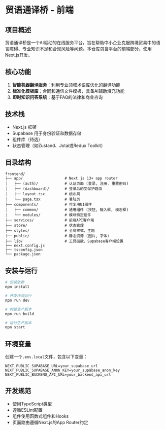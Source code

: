 # 贸语通译桥 - 前端

## 项目概述

贸语通译桥是一个AI驱动的在线服务平台，旨在帮助中小企业克服跨境贸易中的语言障碍、专业知识不足和合规风险等问题。本仓库包含平台的前端部分，使用Next.js开发。

## 核心功能

1. **智能机器翻译服务**：利用专业领域术语库优化的翻译功能
2. **标准化模板库**：合同和通信文件模板，具备AI辅助填充功能
3. **即时知识问答系统**：基于FAQ的法律和商业咨询

## 技术栈

- Next.js 框架
- Supabase 用于身份验证和数据存储
- 组件库（待选）
- 状态管理（如Zustand、Jotai或Redux Toolkit）

## 目录结构

```
frontend/
├── app/                   # Next.js 13+ app router
│   ├── (auth)/            # 认证页面 (登录, 注册, 重置密码)
│   ├── (dashboard)/       # 登录后的受保护路由
│   ├── layout.tsx         # 根布局
│   └── page.tsx           # 着陆页
├── components/            # 可复用UI组件
│   ├── common/            # 通用组件 (按钮, 输入框, 模态框)
│   └── modules/           # 模块特定组件
├── services/              # 前端API客户端
├── store/                 # 状态管理
├── styles/                # 全局样式，主题
├── public/                # 静态资源 (图片, 字体)
├── lib/                   # 工具函数，Supabase客户端设置
├── next.config.js
├── tsconfig.json
└── package.json
```

## 安装与运行

```bash
# 安装依赖
npm install

# 开发环境运行
npm run dev

# 构建生产版本
npm run build

# 运行生产版本
npm start
```

## 环境变量

创建一个`.env.local`文件，包含以下变量：

```
NEXT_PUBLIC_SUPABASE_URL=your_supabase_url
NEXT_PUBLIC_SUPABASE_ANON_KEY=your_supabase_anon_key
NEXT_PUBLIC_BACKEND_API_URL=your_backend_api_url
```

## 开发规范

- 使用TypeScript类型
- 遵循ESLint配置
- 组件使用函数式组件和Hooks
- 页面路由遵循Next.js的App Router约定
